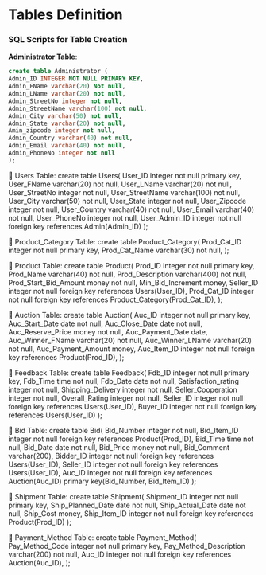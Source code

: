 # Tables Definition

### SQL Scripts for Table Creation

 **Administrator Table**: 
 ```sql
create table Administrator ( 
Admin_ID INTEGER NOT NULL PRIMARY KEY, 
Admin_FName varchar(20) Not null, 
Admin_LName varchar(20) not null, 
Admin_StreetNo integer not null, 
Admin_StreetName varchar(100) not null, 
Admin_City varchar(50) not null, 
Admin_State varchar(20) not null, 
Amin_zipcode integer not null, 
Admin_Country varchar(40) not null, 
Admin_Email varchar(40) not null, 
Admin_PhoneNo integer not null  
); 
```
 Users Table: create table Users( User_ID integer not null primary key,   User_FName varchar(20) not null, User_LName varchar(20) not null, User_StreetNo integer not null, User_StreetName varchar(100) not null, User_City varchar(50) not null, User_State integer not null, User_Zipcode integer not null, User_Country varchar(40) not null, User_Email varchar(40) not null, User_PhoneNo integer not null, User_Admin_ID integer not null foreign key references Admin(Admin_ID) );  
 
 Product_Category Table: create table Product_Category( Prod_Cat_ID integer not null primary key, Prod_Cat_Name varchar(30) not null, ); 

 Product Table: create table Product( Prod_ID integer not null primary key, Prod_Name varchar(40) not null, Prod_Description varchar(400) not null, Prod_Start_Bid_Amount money not null, Min_Bid_Increment money, Seller_ID integer not null foreign key references Users(User_ID), Prod_Cat_ID integer not null foreign key references Product_Category(Prod_Cat_ID), ); 

 Auction Table: create table Auction( Auc_ID integer not null primary key, Auc_Start_Date date not null, Auc_Close_Date date not null, Auc_Reserve_Price money not null, Auc_Payment_Date date, Auc_Winner_FName varchar(20) not null, Auc_Winner_LName varchar(20) not null, Auc_Payment_Amount money, Auc_Item_ID integer not null foreign key references Product(Prod_ID), ); 

 Feedback Table: create table Feedback( Fdb_ID integer not null primary key, Fdb_Time time not null, Fdb_Date date not null, Satisfaction_rating integer not null, Shipping_Delivery integer not null,  Seller_Cooperation integer not null,  Overall_Rating integer not null, Seller_ID integer not null foreign key references Users(User_ID), Buyer_ID integer not null foreign key references Users(User_ID) ); 
 
 
  Bid Table: create table Bid( Bid_Number integer not null, Bid_Item_ID integer not null foreign key references Product(Prod_ID), Bid_Time time not null, Bid_Date date not null, Bid_Price money not null, Bid_Comment varchar(200), Bidder_ID integer not null foreign key references Users(User_ID), Seller_ID integer not null foreign key references Users(User_ID), Auc_ID integer not null foreign key references Auction(Auc_ID) primary key(Bid_Number, Bid_Item_ID) ); 
 
  Shipment Table: create table Shipment( Shipment_ID integer not null primary key, Ship_Planned_Date date not null, Ship_Actual_Date date not null,  Ship_Cost money, Ship_Item_ID integer not null foreign key references Product(Prod_ID) ); 
 
 
  Payment_Method Table: create table Payment_Method( Pay_Method_Code integer not null primary key, Pay_Method_Description varchar(200) not null, Auc_ID integer not null foreign key references Auction(Auc_ID), ); 
 
 
 
 
 
 
 
 
 
 
 
 


